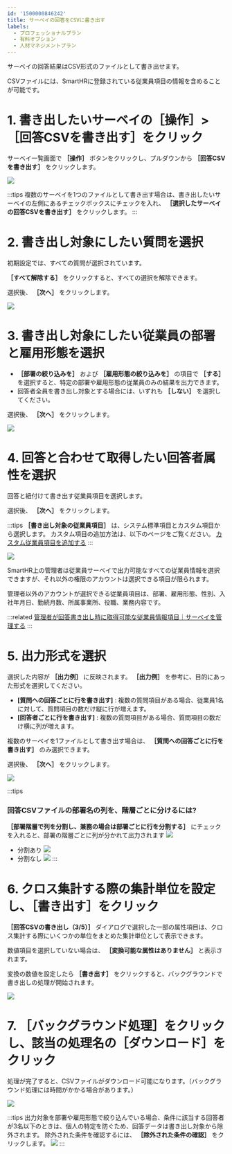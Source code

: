 ```yaml
---
id: '1500000846242'
title: サーベイの回答をCSVに書き出す
labels:
  - プロフェッショナルプラン
  - 有料オプション
  - 人材マネジメントプラン
---
```

サーベイの回答結果はCSV形式のファイルとして書き出せます。

CSVファイルには、SmartHRに登録されている従業員項目の情報を含めることが可能です。

# 1\. 書き出したいサーベイの［操作］>［回答CSVを書き出す］をクリック

サーベイ一覧画面で **［操作］** ボタンをクリックし、プルダウンから **［回答CSVを書き出す］** をクリックします。

![](./CSV.png)

:::tips
複数のサーベイを1つのファイルとして書き出す場合は、書き出したいサーベイの左側にあるチェックボックスにチェックを入れ、 **［選択したサーベイの回答CSVを書き出す］**  をクリックします。
:::

# 2\. 書き出し対象にしたい質問を選択

初期設定では、すべての質問が選択されています。

 **［すべて解除する］** をクリックすると、すべての選択を解除できます。

選択後、 **［次へ］** をクリックします。

![](./csv_01.png)

# 3\. 書き出し対象にしたい従業員の部署と雇用形態を選択

-  **［部署の絞り込みを］** および **［雇用形態の絞り込みを］** の項目で **［する］** を選択すると、特定の部署や雇用形態の従業員のみの結果を出力できます。
- 回答者全員を書き出し対象とする場合には、いずれも **［しない］** を選択してください。

選択後、 **［次へ］** をクリックします。

![](./csv_02.png)

# 4\. 回答と合わせて取得したい回答者属性を選択

回答と紐付けて書き出す従業員項目を選択します。

選択後、 **［次へ］** をクリックします。

:::tips
 **［書き出し対象の従業員項目］** は、システム標準項目とカスタム項目から選択します。
カスタム項目の追加方法は、以下のページをご覧ください。
[カスタム従業員項目を追加する](https://knowledge.smarthr.jp/hc/ja/articles/360026265513)
:::

![](./csv_03.png)

SmartHR上の管理者は従業員サーベイで出力可能なすべての従業員情報を選択できますが、それ以外の権限のアカウントは選択できる項目が限られます。

管理者以外のアカウントが選択できる従業員項目は、部署、雇用形態、性別、入社年月日、勤続月数、所属事業所、役職、業務内容です。

:::related
[管理者が回答書き出し時に取得可能な従業員情報項目｜サーベイを管理する](https://knowledge.smarthr.jp/hc/ja/articles/360050478353#toc--5)
:::

# 5\. 出力形式を選択

選択した内容が **［出力例］** に反映されます。 **［出力例］** を参考に、目的にあった形式を選択してください。

- **\[質問への回答ごとに行を書き出す\]** : 複数の質問項目がある場合、従業員1名に対して、質問項目の数だけ縦に行が増えます。
- **\[回答者ごとに行を書き出す\]** : 複数の質問項目がある場合、質問項目の数だけ横に列が増えます。

複数のサーベイを1ファイルとして書き出す場合は、 **［質問への回答ごとに行を書き出す］** のみ選択できます。

選択後、 **［次へ］** をクリックします。

![](./csv_04.png)

:::tips
### 回答CSVファイルの部署名の列を、階層ごとに分けるには?
 **［部署階層で列を分割し、兼務の場合は部署ごとに行を分割する］** にチェックを入れると、部署の階層ごとに列が分かれて出力されます
![](./csv_05.png)
- 分割あり
![](./csv_07.png)
- 分割なし
![](./csv_06.png)
:::

# 6\. クロス集計する際の集計単位を設定し、［書き出す］をクリック

 **［回答CSVの書き出し（3/5）］** ダイアログで選択した一部の属性項目は、クロス集計する際にいくつかの単位をまとめた集計単位として表示できます。

数値項目を選択していない場合は、 **［変換可能な属性はありません］** と表示されます。

変換の数値を設定したら **［書き出す］** をクリックすると、バックグラウンドで書き出しの処理が開始されます。

![](./csv_08.png)

# 7\. ［バックグラウンド処理］をクリックし、該当の処理名の［ダウンロード］をクリック

処理が完了すると、CSVファイルがダウンロード可能になります。（バックグラウンド処理には時間がかかる場合があります。）

![](./CSV_DL.png)

:::tips
出力対象を部署や雇用形態で絞り込んでいる場合、条件に該当する回答者が3名以下のときは、個人の特定を防ぐため、回答データは書き出し対象から除外されます。
除外された条件を確認するには、 **［除外された条件の確認］** をクリックします。
![](./Export_10.png)
:::
